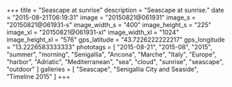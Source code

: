 +++
title = "Seascape at sunrise"
description = "Seascape at sunrise."
date = "2015-08-21T06:19:31"
image = "20150821@061931"
image_s = "20150821@061931-s"
image_width_s = "400"
image_height_s = "225"
image_xl = "20150821@061931-xl"
image_width_xl = "1024"
image_height_xl = "576"
gps_latitude = "43.7226222222217"
gps_longitude = "13.2226583333333"
phototags = [ "2015-08-21", "2015-08", "2015", "summer", "morning", "Senigallia", "Ancona", "Marche", "Italy", "Europe", "harbor", "Adriatic", "Mediterranean", "sea", "cloud", "sunrise", "seascape", "outdoor" ]
galleries = [ "Seascape", "Senigallia City and Seaside", "Timeline 2015" ]
+++
